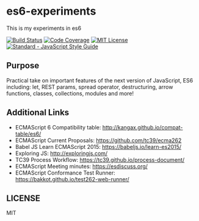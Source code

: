 # es6-experiments

This is my experiments in es6

[![Build Status][build-badge]][build]
[![Code Coverage][coverage-badge]][coverage]
[![MIT License][license-badge]][LICENSE]
[![Standard - JavaScript Style Guide](https://img.shields.io/badge/code%20style-standard-brightgreen.svg)](http://standardjs.com/)

## Purpose
Practical take on  important features of the next version of JavaScript, ES6 including: let, REST params, spread operator, destructuring, arrow functions, classes, collections, modules and more!

## Additional Links

- ECMAScript 6 Compatibility table: http://kangax.github.io/compat-table/es6/
- ECMAScript Current Proposals: https://github.com/tc39/ecma262
- Babel JS Learn ECMAScript 2015: https://babeljs.io/learn-es2015/
- Exploring JS: http://exploringjs.com/
- TC39 Process Workflow: https://tc39.github.io/process-document/
- ECMAScript Meeting minutes: https://esdiscuss.org/
- ECMAScript Conformance Test Runner: https://bakkot.github.io/test262-web-runner/


## LICENSE

MIT

[build-badge]: https://img.shields.io/travis/saidur2k/es6-experiments.svg?style=flat-square
[build]: https://travis-ci.org/saidur2k/es6-experiments
[coverage-badge]: https://img.shields.io/codecov/c/github/saidur2k/es6-experiments.svg?style=flat-square
[coverage]: https://codecov.io/github/saidur2k/es6-experiments
[license-badge]: https://img.shields.io/npm/l/es6-experiments.svg?style=flat-square
[license]: https://github.com/saidur2k/es6-experiments/blob/master/LICENSE
